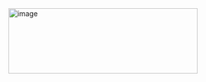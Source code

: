 <img width="376" height="130" alt="image" src="https://github.com/user-attachments/assets/d5262f82-c68b-4d4f-9403-26e3b54aea55" />
